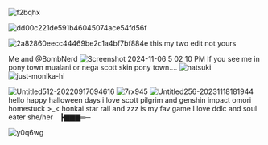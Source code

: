 ![f2bqhx](https://github.com/user-attachments/assets/48657f80-0d0d-4052-910f-0e134ee25f4c)

![dd00c221de591b46045074ace54fd56f](https://github.com/user-attachments/assets/ee2b6893-6b04-48cb-98d9-6080f7501de9)


![2a82860eecc44469be2c1a4bf7bf884e](https://github.com/user-attachments/assets/7061e715-f1e7-4a87-9342-dc72a85ff6c6)
this my two edit not yours


Me and @BombNerd
![Screenshot 2024-11-06 5 02 10 PM](https://github.com/user-attachments/assets/9828fdea-e777-4eac-bd0c-2f7246a34792)
If you see me in pony town mualani  or nega scott skin pony town....
![natsuki](https://github.com/user-attachments/assets/2baf64a4-e0d4-473f-8c8c-4effeb11a0a0)
![just-monika-hi](https://github.com/user-attachments/assets/9405ce81-50aa-436c-8de8-49f2403c40e5)



![Untitled512-20220917094616](https://github.com/user-attachments/assets/8443cd70-e985-4fd5-80c2-c08a74de91ba)
![7rx945](https://github.com/user-attachments/assets/de8c82a1-faf1-4a67-9b34-dc4a8d9d1a4c)
![Untitled256-20231118181944](https://github.com/user-attachments/assets/0773a439-d4c7-49e0-8dba-1e2e3347357e)
hello happy halloween days i love scott pilgrim and genshin impact omori homestuck >_< honkai star rail and  zzz is my fav game I love ddlc and soul eater 
she/her ┣▇▇▇═─

![y0q6wg](https://github.com/user-attachments/assets/2fa0206e-f17f-4109-b8e0-b2b9e2a160e5)
